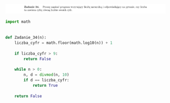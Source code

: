 ![Zadanie 34](../../srt/zbior_zadan/34.png)
```python
import math


def Zadanie_34(n):
    liczba_cyfr = math.floor(math.log10(n)) + 1

    if liczba_cyfr > 9:
        return False

    while n > 0:
        n, d = divmod(n, 10)
        if d == liczba_cyfr:
            return True

    return False



```